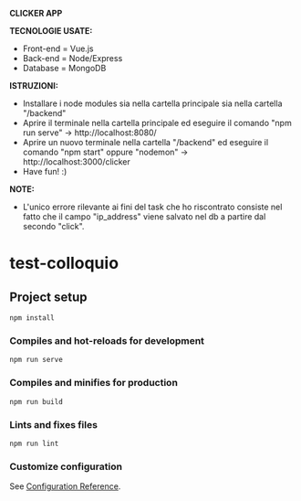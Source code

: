<strong>CLICKER APP</strong>

<strong>TECNOLOGIE USATE:</strong>
- Front-end = Vue.js
- Back-end = Node/Express
- Database = MongoDB

<strong>ISTRUZIONI:</strong>
- Installare i node modules sia nella cartella principale sia nella cartella "/backend"
- Aprire il terminale nella cartella principale ed eseguire il comando "npm run serve" -> http://localhost:8080/
- Aprire un nuovo terminale nella cartella "/backend" ed eseguire il comando "npm start" oppure "nodemon" -> http://localhost:3000/clicker
- Have fun! :)


<strong>NOTE:</strong>
- L'unico errore rilevante ai fini del task che ho riscontrato consiste nel fatto che il campo "ip_address" viene salvato nel db a partire dal secondo "click".


# test-colloquio

## Project setup
```
npm install
```

### Compiles and hot-reloads for development
```
npm run serve
```

### Compiles and minifies for production
```
npm run build
```

### Lints and fixes files
```
npm run lint
```

### Customize configuration
See [Configuration Reference](https://cli.vuejs.org/config/).

